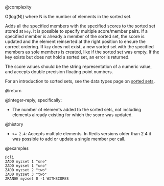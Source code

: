 @complexity

O(log(N)) where N is the number of elements in the sorted set.

Adds all the specified members with the specified scores to the sorted set stored at `key`. It is possible to specify multiple score/member pairs.
If a specified member is already a member of the sorted set, the score is updated and the element reinserted at the right position to ensure the correct ordering.  If `key` does not exist, a new sorted set with the specified members as sole
members is created, like if the sorted set was empty.
If the key exists but does not hold a sorted set, an error is returned.

The score values should be the string representation of a numeric value, and
accepts double precision floating point numbers.

For an introduction to sorted sets, see the data types page on [sorted
sets](/topics/data-types#sorted-sets).

@return

@integer-reply, specifically:

* The number of elements added to the sorted sets, not including elements already existing for which the score was updated.

@history

* `>= 2.4`: Accepts multiple elements. In Redis versions older than 2.4 it was possible to add or update a single member per call.

@examples

    @cli
    ZADD myzset 1 "one"
    ZADD myzset 1 "uno"
    ZADD myzset 2 "two"
    ZADD myzset 3 "two"
    ZRANGE myzset 0 -1 WITHSCORES

